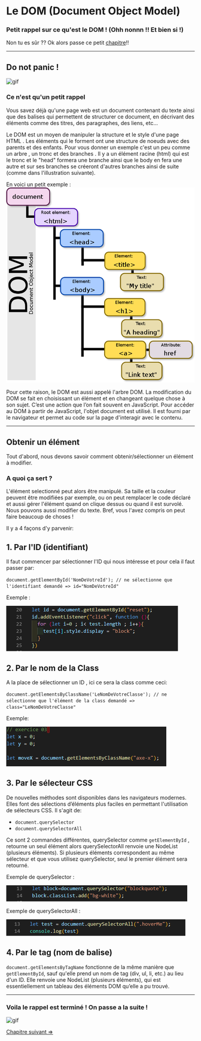 # Le DOM  (Document Object Model)

### Petit rappel sur ce qu'est le DOM ! (Ohh nonnn !! Et bien si !)
Non tu es sûr ?? Ok alors passe ce petit [chapitre](#terminer)!!

---

## Do not panic !

![gif](https://media.giphy.com/media/Hb6w89F9ZlB6M/giphy.gif)

### Ce n'est qu'un petit rappel

Vous savez déjà qu'une page web est un document contenant du texte ainsi que des balises qui permettent de structurer ce document, en décrivant des éléments comme des titres, des paragraphes, des liens, etc...


Le DOM  est un moyen de manipuler la structure et le style d'une page HTML .
Les éléments qui le forment ont une structure de noeuds avec des parents et des enfants.
Pour vous donner un exemple c'est un peu comme un arbre , un tronc et des branches . Il y a un élément racine (html) qui est le tronc et le "head" formera une branche ainsi que le body en fera une autre et sur ses branches se créeront d'autres branches ainsi de suite (comme dans l'illustration suivante).

En voici un petit exemple : ![Illustration](./img/Dom/DOM.png)

Pour cette raison, le DOM est aussi appelé l'arbre DOM.
La modification du DOM se fait en choisissant un élément et en changeant quelque chose à son sujet. C’est une action que l’on fait souvent en JavaScript. Pour accéder au DOM à partir de JavaScript, l'objet document est utilisé. Il est fourni par le navigateur et permet au code sur la page d'interagir avec le contenu.

---

## Obtenir un élément

Tout d'abord, nous devons savoir comment obtenir/sélectionner un élément à modifier.

### A quoi ça sert ?

L'élément selectionné peut alors être manipulé. Sa taille et la couleur peuvent être modifiées par exemple, ou on peut remplacer le code déclaré et aussi gérer l'élément quand on clique dessus ou quand il est survolé. Nous pouvons aussi modifier du texte.
Bref, vous l'avez compris on peut faire beaucoup de choses !

Il y a 4 façons d'y parvenir:

## 1. Par l'ID (identifiant)

Il faut commencer par sélectionner l'ID qui nous intéresse et pour cela il faut passer par:

 `document.getElementById('NomDeVotreId'); // ne sélectionne que l'identifiant demandé => id="NomDeVotreId" `


Exemple :

![exemple ID](./img/Dom/identifiant.png)

## 2. Par le nom de la Class

 A la place de sélectionner un ID , ici ce sera la class comme ceci: 
 
 `document.getElementsByClassName('LeNomDeVotreClasse'); // ne sélectionne que l'élément de la class demandé => class="LeNomDeVotreClasse" `

Exemple:

![exemple ClassNam](./img/Dom/Classname.png)

## 3. Par le sélecteur CSS

De nouvelles méthodes sont disponibles dans les navigateurs modernes. Elles font des sélections d’éléments plus faciles en permettant l'utilisation de sélecteurs CSS. Il s'agit de:

- `document.querySelector` 
- `document.querySelectorAll` 

Ce sont 2 commandes différentes, querySelector comme `getElementById` , retourne un seul élément alors querySelectorAll renvoie une NodeList (plusieurs éléments). Si plusieurs éléments correspondent au même sélecteur et que vous utilisez querySelector, seul le premier élément sera retourné.

Exemple de querySelector :

![exemple querySelector](./img/Dom/querySelector.png)

Exemple de querySelectorAll :

![exemple querySelectorAll](./img/Dom/querySelectorAll.png)

## 4. Par le tag (nom de balise)

`document.getElementsByTagName` fonctionne de la même manière que `getElementById`, sauf qu'elle prend un nom de tag (div, ul, li, etc.) au lieu d'un ID. Elle renvoie une NodeList (plusieurs éléments), qui est essentiellement un tableau des éléments DOM qu’elle a pu trouvé.

---

### Voila le rappel est terminé ! On passe a la suite ! <a id="terminer"></a>

![gif](https://media.giphy.com/media/3ornjXIIShZ2MgyyHu/giphy.gif)

[Chapitre suivant =>](03-creation.md)